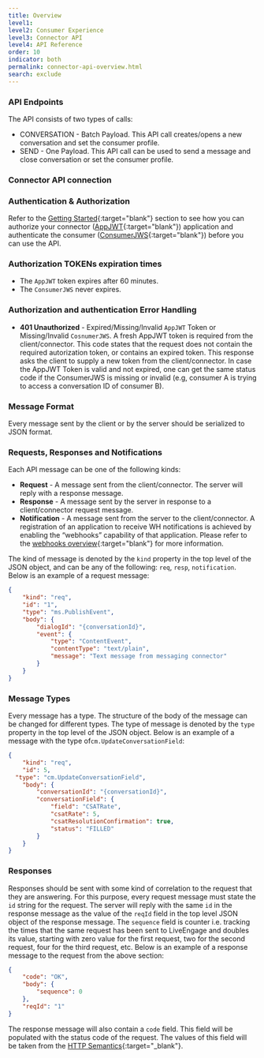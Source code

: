 ```yaml
---
title: Overview
level1:
level2: Consumer Experience
level3: Connector API
level4: API Reference
order: 10
indicator: both
permalink: connector-api-overview.html
search: exclude
---
```


### API Endpoints
The API consists of two types of calls:

* CONVERSATION  - Batch Payload. This API call creates/opens a new conversation and set the consumer profile.
* SEND - One Payload. This API call can be used to send a message and close conversation or set the consumer profile.

### Connector API connection

###  Authentication & Authorization
Refer to the [Getting Started](connectorapi-getting-started.html){:target="blank"} section to see how you can authorize your connector ([AppJWT](Create_AppJWT.html){:target="blank"}) application and authenticate the consumer ([ConsumerJWS](Create_ConsumerJWS.html){:target="blank"}) before you can use the API.

###  Authorization TOKENs expiration times
* The ``AppJWT`` token expires after 60 minutes.
* The ``ConsumerJWS`` never expires.

###  Authorization and authentication Error Handling

* **401 Unauthorized** - Expired/Missing/Invalid ``AppJWT`` Token or Missing/Invalid ``CosnumerJWS``. A fresh AppJWT token is required from the client/connector. This code states that the request does not contain the required autorization token, or contains an expired token. This response asks the client to supply a new token from the client/connector. In case the AppJWT Token is valid and not expired, one can get the same status code if the ConsumerJWS is missing or invalid (e.g, consumer A is trying to access a conversation ID of consumer B).


### Message Format
Every message sent by the client or by the server should be serialized to JSON format.

###  Requests, Responses and Notifications

Each API message can be one of the following kinds:

* **Request** - A message sent from the client/connector. The server will reply with a response message.
* **Response** - A message sent by the server in response to a client/connector request message.
* **Notification** - A message sent from the server to the client/connector. A registration of an application to receive WH notifications is achieved by enabling the “webhooks” capability of that application. Please refer to the [webhooks overview](webhooks-overview.html){:target="blank"} for more information.  

The kind of message is denoted by the ``kind`` property in the top level of the JSON object, and can be any of the following: ``req``, ``resp``, ``notification``. Below is an example of a request message:

```json
{
	"kind": "req",
	"id": "1",
	"type": "ms.PublishEvent",
	"body": {
		"dialogId": "{conversationId}",
		"event": {
			"type": "ContentEvent",
			"contentType": "text/plain",
			"message": "Text message from messaging connector"
		}
	}
}
```

###  Message Types

Every message has a type. The structure of the body of the message can be changed for different types. The type of message is denoted by the ``type`` property in the top level of the JSON object. Below is an example of a message with the type of``cm.UpdateConversationField``:

```json
{
	"kind": "req",
	"id": 5,
  "type": "cm.UpdateConversationField",
	"body": {
		"conversationId": "{conversationId}",
		"conversationField": {
			"field": "CSATRate",
			"csatRate": 5,
			"csatResolutionConfirmation": true,
			"status": "FILLED"
		}
	}
}
```

###  Responses
Responses should be sent with some kind of correlation to the request that they are answering. For this purpose, every request message must state the ``id`` string for the request. The server will reply with the same ``id`` in the response message as the value of the ``reqId`` field in the top level JSON object of the response message. The ``sequence`` field is counter i.e. tracking the times that the same request has been sent to LiveEngage and doubles its value, starting with zero value for the first request, two for the second request, four for the third request, etc. Below is an example of a response message to the request from the above section:

```json
{
    "code": "OK",
    "body": {
        "sequence": 0
    },
    "reqId": "1"
}
```

The response message will also contain a ``code`` field. This field will be populated with the status code of the request. The values of this field will be taken from the [HTTP Semantics](https://tools.ietf.org/html/rfc7231){:target="_blank"}.
